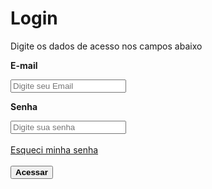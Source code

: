 <html lang="pt-br">
<head>
    <meta charset="UTF-8">
    <meta name="viewport" content="width=device-width, initial-scale=1.0">
    <link rel="stylesheet" href="form1.css" id="link">
</head>
<body>
    <div class="tela">
        <form>
            <h1> Login </h1>
           <p>Digite os dados de acesso nos campos abaixo</p>
           <p class="titulos_input" ><strong>E-mail</strong></p>
          <input type="email" placeholder="Digite seu Email" class="input" required>
          <p class="titulos_input"> <strong>Senha</strong></p>
          <input type="" placeholder="Digite sua senha" class="input" required>
           <br><br>
           <a href="">Esqueci minha senha</a>
           <br><br>
           <button> <strong>Acessar </strong> </button>
         </form>
    </div>
</body>
</html>
